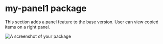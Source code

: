 # my-panel1 package

This section adds a panel feature to the base version. User can view copied items on a right panel.

![A screenshot of your package](https://f.cloud.github.com/assets/69169/2290250/c35d867a-a017-11e3-86be-cd7c5bf3ff9b.gif)
